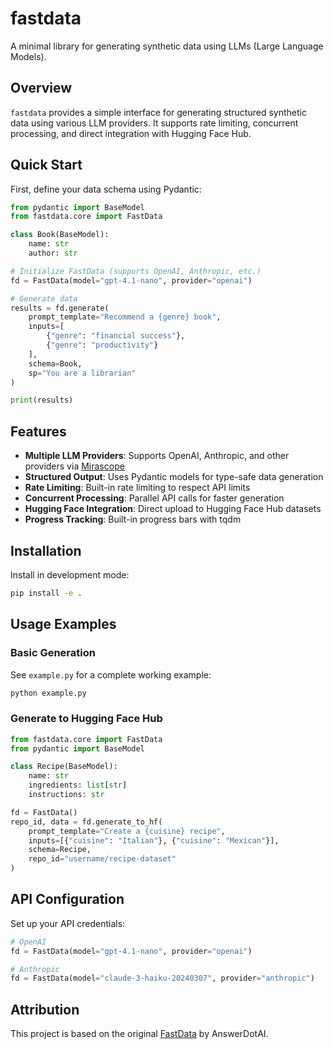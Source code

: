 # fastdata

A minimal library for generating synthetic data using LLMs (Large Language Models).

## Overview

`fastdata` provides a simple interface for generating structured synthetic data using various LLM providers. It supports rate limiting, concurrent processing, and direct integration with Hugging Face Hub.

## Quick Start

First, define your data schema using Pydantic:

```python
from pydantic import BaseModel
from fastdata.core import FastData

class Book(BaseModel):
    name: str
    author: str

# Initialize FastData (supports OpenAI, Anthropic, etc.)
fd = FastData(model="gpt-4.1-nano", provider="openai")

# Generate data
results = fd.generate(
    prompt_template="Recommend a {genre} book", 
    inputs=[
        {"genre": "financial success"}, 
        {"genre": "productivity"}
    ],
    schema=Book,
    sp="You are a librarian"
)

print(results)
```

## Features

- **Multiple LLM Providers**: Supports OpenAI, Anthropic, and other providers via [Mirascope](https://github.com/mirascope/mirascope)
- **Structured Output**: Uses Pydantic models for type-safe data generation
- **Rate Limiting**: Built-in rate limiting to respect API limits
- **Concurrent Processing**: Parallel API calls for faster generation
- **Hugging Face Integration**: Direct upload to Hugging Face Hub datasets
- **Progress Tracking**: Built-in progress bars with tqdm

## Installation

Install in development mode:

```sh
pip install -e .
```

## Usage Examples

### Basic Generation

See `example.py` for a complete working example:

```sh
python example.py
```

### Generate to Hugging Face Hub

```python
from fastdata.core import FastData
from pydantic import BaseModel

class Recipe(BaseModel):
    name: str
    ingredients: list[str]
    instructions: str

fd = FastData()
repo_id, data = fd.generate_to_hf(
    prompt_template="Create a {cuisine} recipe",
    inputs=[{"cuisine": "Italian"}, {"cuisine": "Mexican"}],
    schema=Recipe,
    repo_id="username/recipe-dataset"
)
```

## API Configuration

Set up your API credentials:

```python
# OpenAI
fd = FastData(model="gpt-4.1-nano", provider="openai")

# Anthropic
fd = FastData(model="claude-3-haiku-20240307", provider="anthropic")
```

## Attribution

This project is based on the original [FastData](https://github.com/AnswerDotAI/fastdata) by AnswerDotAI.
